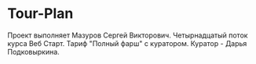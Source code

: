# Tour-Plan

Проект выполняет Мазуров Сергей Викторович. Четырнадцатый поток курса Веб Старт. Тариф "Полный фарш" с куратором. Куратор - Дарья Подковыркина.
